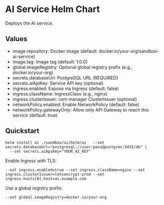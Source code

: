 # AI Service Helm Chart

Deploys the AI service.

## Values

- image.repository: Docker image (default: docker.io/your-org/sandbox-ai-service)
- image.tag: Image tag (default: 1.0.0)
- global.imageRegistry: Optional global registry prefix (e.g., docker.io/your-org)
- secrets.databaseUrl: PostgreSQL URL (REQUIRED)
- secrets.aiApiKey: Service API key (optional)
- ingress.enabled: Expose via Ingress (default: false)
- ingress.className: IngressClass (e.g., nginx)
- ingress.clusterIssuer: cert-manager ClusterIssuer (optional)
- networkPolicy.enabled: Enable NetworkPolicy (default: false)
- networkPolicy.gatewayOnly: Allow only API Gateway to reach this service (default: true)

## Quickstart

```
helm install ai ./sandbox/ai/helm/ai   --set secrets.databaseUrl="postgresql://user:pass@postgres:5432/db" \
  --set secrets.aiApiKey="YOUR_AI_KEY"
```

Enable Ingress with TLS:

```
--set ingress.enabled=true --set ingress.className=nginx --set ingress.clusterIssuer=letsencrypt-prod --set ingress.hosts[0].host=ai.example.com
```

Use a global registry prefix:

```
--set global.imageRegistry=docker.io/your-org
```
